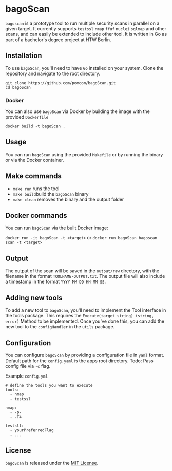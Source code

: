 # bagoScan

`bagoscan` is a prototype tool to run multiple security scans in parallel on a given target.
It currently supports `testssl` `nmap` `ffuf` `nuclei` `sqlmap` and other scans, and can easily be extended 
to include other tool.
It is written in Go as part of a bachelor's degree project at HTW Berlin.

## Installation

To use `bagoScan`, you'll need to have `Go` installed on your system.
Clone the repository and navigate to the root directory.

```
git clone https://github.com/pomcom/bagoScan.git
cd bagoScan
```
### Docker

You can also use `bagoScan` via Docker by building the image 
with the provided `Dockerfile`

`docker build -t bagoScan .`

## Usage

You can run `bagoScan` using the provided `Makefile` or by running
the binary or via the Docker container.


## Make commands
* `make run` runs the tool
* `make build`build the `bagoScan` binary
* `make clean` removes the binary and the output folder

## Docker commands

You can run `bagoScan` via the built Docker image:

`docker run -it bagoScan -t <target>`
or
`docker run bagoScan bagoscan scan -t <target>`


## Output

The output of the scan will be saved in the `output/raw` directory,
with the filename in the format `TOOLNAME-OUTPUT.txt`.
The output file will also include a timestamp in the format `YYYY-MM-DD-HH-MM-SS`.


## Adding new tools

To add a new tool to `bagoScan`, you'll need to implement the Tool interface in the tools package.
This requires the `Execute(target string) (string, error)` Method to be implemented. 
Once you've done this, you can add the new tool to the `configHandler` in the `utils` package.


## Configuration

You can configure `bagoScan` by providing a configuration file in `yaml` format.
Default path for the `config.yaml` is the apps root directory.
Todo: Pass config file via `-c` flag.

Example `config.yml`
```
# define the tools you want to execute
tools:
  - nmap
  - testssl

nmap:
  - -p-
  - -T4

testsll:
  - yourPreferredFlag
  - ...

```



## License

`bagoScan` is released under the [MIT License](https://github.com/pomcom/bagoScan/blob/main/LICENSE).
